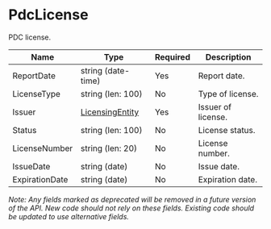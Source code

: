 # PdcLicense

PDC license.

| Name | Type | Required | Description |
| - | - | - | - |
| ReportDate | string (date-time) | Yes | Report date. |
| LicenseType | string (len: 100) | No | Type of license. |
| Issuer | [LicensingEntity](../licensing-entity.md) | Yes | Issuer of license. |
| Status | string (len: 100) | No | License status. |
| LicenseNumber | string (len: 20) | No | License number. |
| IssueDate | string (date) | No | Issue date. |
| ExpirationDate | string (date) | No | Expiration date. |

*Note: Any fields marked as deprecated will be removed in a future version of the API. New code should not rely on these fields. Existing code should be updated to use alternative fields.*
